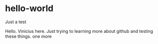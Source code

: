 # hello-world
Just a test

Hello. Vinicius here. Just trying to learning more about github and testing these things. 
one more

